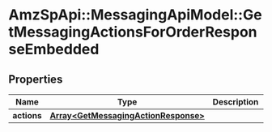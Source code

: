# AmzSpApi::MessagingApiModel::GetMessagingActionsForOrderResponseEmbedded

## Properties
Name | Type | Description | Notes
------------ | ------------- | ------------- | -------------
**actions** | [**Array&lt;GetMessagingActionResponse&gt;**](GetMessagingActionResponse.md) |  | 


